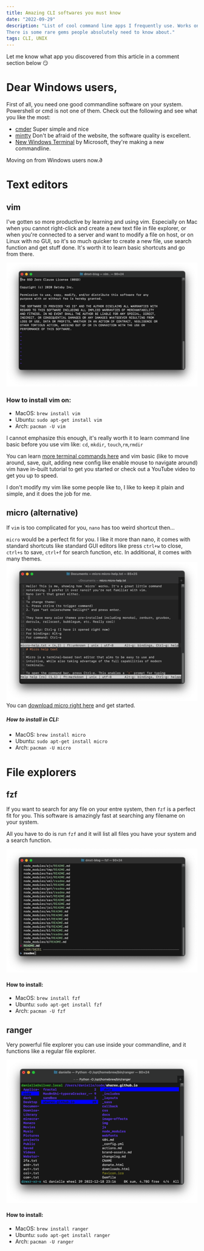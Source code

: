 ```yaml
---
title: Amazing CLI softwares you must know
date: "2022-09-29"
description: "List of cool command line apps I frequently use. Works on MacOS or any UNIX based system.
There is some rare gems people absolutely need to know about."
tags: CLI, UNIX
---
```

Let me know what app you discovered from this article in a comment section below 😏

# Dear Windows users,

First of all, you need one good commandline software on your system. Powershell or cmd is not one of them.
Check out the following and see what you like the most:
* [cmder](https://cmder.app/) Super simple and nice
* [mintty](https://mintty.github.io/) Don't be afraid of the website, the software quality is excellent.
* [New Windows Terminal](https://github.com/microsoft/terminal) by Microsoft, they're making a new commandline.

Moving on from Windows users now.∂
# Text editors

## vim

I've gotten so more productive by learning and using vim. 
Especially on Mac when you cannot right-click and create a new
text file in file explorer, or when you're connected to a server 
and want to modify a file on host, or on Linux with no GUI, 
so it's so much quicker to create a new file, use search function 
and get stuff done. It's worth it to learn basic shortcuts and go from there.

![vim](../../images/vim.png)

### How to install vim on:

- MacOS: `brew install vim`
- Ubuntu: `sudo apt-get install vim`
- Arch: `pacman -U vim`

I cannot emphasize this enough, it's really worth it to learn command line basic before you use vim like:
`cd`, `mkdir`, `touch`,`rm`,`rmdir`

You can learn [more terminal commands here](https://www.codecademy.com/learn/learn-the-command-line) and vim basic (like to move around, save, quit, adding new config like enable mouse to navigate around) vim have in-built tutorial to get you started or check out a YouTube video to get you up to speed.

I don't modify my vim like some people like to, I like to keep it plain and simple, and it does the job for me.

## micro (alternative)

If `vim` is too complicated for you, `nano` has too weird shortcut then...

`micro` would be a perfect fit for you. I like it more than nano, 
it comes with standard shortcuts like standard GUI editors like 
press `ctrl+w` to close, `ctrl+s` to save, `ctrl+f` for search function, 
etc. In additional, it comes with many themes.
![micro](../../images/micro.png)
You can [download micro right here](https://micro-editor.github.io/) and get started.


##### How to install in CLI:

- MacOS: `brew install micro`
- Ubuntu: `sudo apt-get install micro`
- Arch: `pacman -U micro`

# File explorers

## fzf

If you want to search for any file on your entre system, then `fzf` is a perfect fit for you. This software is amazingly fast at searching any filename on your system.

All you have to do is run `fzf` and it will list all files you have your system
and a search function.

![fzf](../../images/fzf.png)

#### How to install:

- MacOS: `brew install fzf`
- Ubuntu: `sudo apt-get install fzf`
- Arch: `pacman -U fzf`

## ranger

Very powerful file explorer you can use inside your commandline, and it functions like a regular file 
explorer.

![ranger](../../images/ranger.png)

#### How to install:

- MacOS: `brew install ranger`
- Ubuntu: `sudo apt-get install ranger`
- Arch: `pacman -U ranger`
